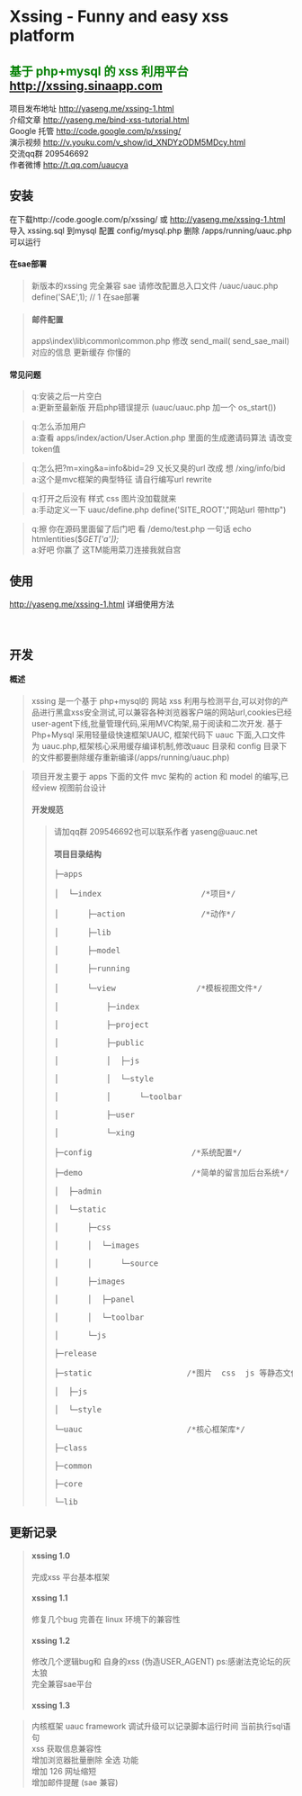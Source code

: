 <h1>  Xssing - Funny and easy xss platform  </h1>
<font color='green'><h2>  基于  php+mysql 的  xss  利用平台      <a href='http://xssing.sinaapp.com'>http://xssing.sinaapp.com</a>   </h2> </font>


项目发布地址   http://yaseng.me/xssing-1.html  <br>
介绍文章       <a href='http://yaseng.me/bind-xss-tutorial.html'>http://yaseng.me/bind-xss-tutorial.html</a> <br>
Google 托管    <a href='http://code.google.com/p/xssing/'>http://code.google.com/p/xssing/</a><br>
演示视频       <a href='http://v.youku.com/v_show/id_XNDYzODM5MDcy.html'>http://v.youku.com/v_show/id_XNDYzODM5MDcy.html</a>  <br>
交流qq群       209546692<br>
作者微博  <a href='http://t.qq.com/uaucya'>http://t.qq.com/uaucya</a>

<h2>安装 </h2>

在下载http://code.google.com/p/xssing/ 或 <a href='http://yaseng.me/xssing-1.html'>http://yaseng.me/xssing-1.html</a>
导入 xssing.sql 到mysql  配置 config/mysql.php  删除 /apps/running/uauc.php 可以运行<br>
<h4> 在sae部署 </h4>
<blockquote>新版本的xssing 完全兼容 sae  请修改配置总入口文件 /uauc/uauc.php<br>
define('SAE',1);        // 1 在sae部署</blockquote>

<blockquote><h4> 邮件配置  </h4>
apps\index\lib\common\common.php  修改 send_mail( send_sae_mail) 对应的信息 更新缓存  你懂的</blockquote>

<h4> 常见问题 </h4>
<blockquote>q:安装之后一片空白  <br>
a:更新至最新版  开启php错误提示  (uauc/uauc.php 加一个 os_start())  <br></blockquote>

<blockquote>q:怎么添加用户   <br>
a:查看  apps/index/action/User.Action.php 里面的生成邀请码算法   请改变token值   <br></blockquote>

<blockquote>q:怎么把?m=xing&a=info&bid=29  又长又臭的url  改成 想  /xing/info/bid   <br>
a:这个是mvc框架的典型特征  请自行编写url rewrite   <br></blockquote>

<blockquote>q:打开之后没有 样式  css  图片没加载就来 <br>
a:手动定义一下  uauc/define.php  define('SITE_ROOT',"网站url 带http") <br></blockquote>

<blockquote>q:擦 你在源码里面留了后门吧  看  /demo/test.php  一句话 echo  htmlentities($<i>GET['a']);</i><br>
a:好吧  你赢了  这TM能用菜刀连接我就自宫</blockquote>



<h2>使用 </h2>
<a href='http://yaseng.me/xssing-1.html'>http://yaseng.me/xssing-1.html</a>  详细使用方法<br>
<br>
<br>
<h2>开发 </h2>
<h4>概述</h4><p>
<blockquote>xssing 是一个基于 php+mysql的 网站 xss 利用与检测平台,可以对你的产品进行黑盒xss安全测试,可以兼容各种浏览器客户端的网站url,cookies已经user-agent下线,批量管理代码,采用MVC构架,易于阅读和二次开发.  基于Php+Mysql  采用轻量级快速框架UAUC,  框架代码下  uauc 下面,入口文件 为 uauc.php,框架核心采用缓存编译机制,修改uauc 目录和 config 目录下的文件都要删除缓存重新编译(/apps/running/uauc.php)<br>
</blockquote><blockquote>项目开发主要于 apps 下面的文件  mvc 架构的  action  和 model 的编写,已经view 视图前台设计</p>
<h4>开发规范</h4>
<blockquote>请加qq群 209546692也可以联系作者  yaseng@uauc.net<br>
<h4>项目目录结构</h4>
<pre>
├─apps<br>
│  └─index                     /*项目*/<br>
│      ├─action                /*动作*/<br>
│      ├─lib<br>
│      ├─model<br>
│      ├─running<br>
│      └─view                 /*模板视图文件*/<br>
│          ├─index<br>
│          ├─project<br>
│          ├─public<br>
│          │  ├─js<br>
│          │  └─style<br>
│          │      └─toolbar<br>
│          ├─user<br>
│          └─xing<br>
├─config                     /*系统配置*/<br>
├─demo                       /*简单的留言加后台系统*/<br>
│  ├─admin<br>
│  └─static<br>
│      ├─css<br>
│      │  └─images<br>
│      │      └─source<br>
│      ├─images<br>
│      │  ├─panel<br>
│      │  └─toolbar<br>
│      └─js<br>
├─release<br>
├─static                    /*图片  css  js 等静态文件*/<br>
│  ├─js<br>
│  └─style<br>
└─uauc                      /*核心框架库*/<br>
├─class<br>
├─common<br>
├─core<br>
└─lib </pre></blockquote></blockquote>



<h2> 更新记录 </h2>
<blockquote><h4> xssing 1.0 </h4>
完成xss 平台基本框架<br>
<h4> xssing  1.1 </h4>
修复几个bug  完善在 linux 环境下的兼容性<br>
<h4> xssing  1.2 </h4>
修改几个逻辑bug和  自身的xss (伪造USER_AGENT) ps:感谢法克论坛的灰太狼<br>
完全兼容sae平台<br>
<h4> xssing  1.3 </h4></blockquote>

<blockquote>内核框架 uauc framework 调试升级可以记录脚本运行时间 当前执行sql语句<br>
xss 获取信息兼容性<br>
增加浏览器批量删除  全选  功能<br>
增加 126 网址缩短<br>
增加邮件提醒 (sae 兼容)</blockquote>












